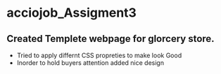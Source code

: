 # acciojob_Assigment3
## Created Templete webpage for glorcery store.
* Tried to apply differnt CSS propreties to make look Good
* Inorder to hold buyers attention added nice design

